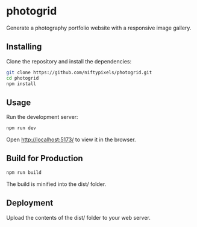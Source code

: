 # photogrid

Generate a photography portfolio website with a responsive image gallery. 

## Installing
Clone the repository and install the dependencies:

```bash
git clone https://github.com/niftypixels/photogrid.git
cd photogrid
npm install
```

## Usage
Run the development server:

```bash
npm run dev
```

Open [http://localhost:5173/](http://localhost:5173/) to view it in the browser.

## Build for Production

```bash
npm run build
```

The build is minified into the dist/ folder.


## Deployment
Upload the contents of the dist/ folder to your web server.


